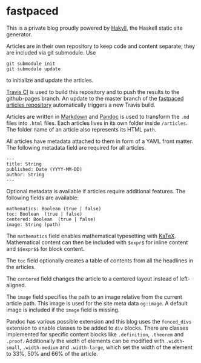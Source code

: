 # fastpaced

This is a private blog proudly powered by [Hakyll](https://github.com/jaspervdj/hakyll), the Haskell static site generator.

Articles are in their own repository to keep code and content separate; they are included via git submodule. Use

```
git submodule init
git submodule update
```

to initialize and update the articles.

[Travis CI](https://travis-ci.org/) is used to build this repository and to push the results to the github-pages branch. An update to the master branch of the [fastpaced articles repository](https://github.com/davnn/fastpaced-articles) automatically triggers a new Travis build.

Articles are written in [Markdown](https://www.markdownguide.org/) and [Pandoc](https://pandoc.org/) is used to transform the ``.md`` files into ``.html`` files. Each articles lives in its own folder inside ``/articles``. The folder name of an article also represents its HTML ``path``.

All articles have metadata attached to them in form of a YAML front matter. The following metadata field are required for all articles.

```
---
title: String
published: Date (YYYY-MM-DD)
author: String
---
```

Optional metadata is available if articles require additional features. The following fields are available:

```
mathematics: Boolean (true | false)
toc: Boolean  (true | false)
centered: Boolean  (true | false)
image: String (path)
```

The ``mathematics`` field enables mathematical typesetting with [KaTeX](https://github.com/KaTeX/KaTeX). Mathematical content can then be included with ``$expr$`` for inline content and ``$$expr$$`` for block content.

The ``toc`` field optionally creates a table of contents from all the headlines in the articles.

The ``centered`` field changes the article to a centered layout instead of left-aligned.

The ``image`` field specifies the path to an image relative from the current article path. This image is used for the site meta data ``og:image``. A default image is included if the ``image`` field is missing.

Pandoc has various possible extension and this blog uses the ``fenced_divs`` extension to enable classes to be added to ``div`` blocks. There are classes implemented for specific content blocks like ``.definition``, ``.theorem`` and ``.proof``. Additionally the width of elements can be modified with ``.width-small``, ``.width-medium`` and ``.width-large``, which set the width of the element to 33%, 50% and 66% of the article.
